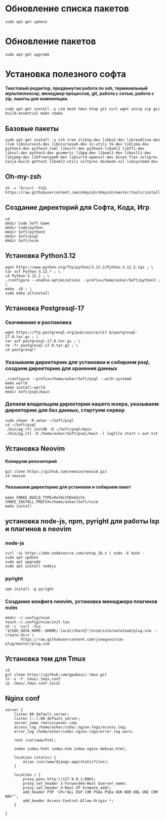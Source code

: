 # Обновление списка пакетов
```
sudo apt-get update
```

# Обновление пакетов
```
sudo apt-get upgrade
```

# Установка полезного софта
#### Текстовый редактор, продвинутая работа по ssh, терминальный мультиплексор, менеджер процессов, git, работа с сетью, работа с zip, пакеты для компиляции. 

```
sudo apt-get install -y vim mosh tmux htop git curl wget unzip zip gcc build-essential make cmake
```
## Базовые пакеты
```
sudo apt-get install -y zsh tree zlib1g-dev libbz2-dev libreadline-dev llvm libncurses5-dev libncursesw5-dev xz-utils tk-dev liblzma-dev python3-dev python3-lxml libxslt-dev python3-libxml2 libffi-dev libssl-dev python3-dev gnumeric libpq-dev libxml2-dev libxslt1-dev libjpeg-dev libfreetype6-dev libcurl4-openssl-dev bison flex xsltproc ninja-build gettext libxml2-utils xsltproc docbook-xsl libsystemd-dev
```
## Oh-my-zsh
```
sh -c "$(curl -fsSL https://raw.githubusercontent.com/ohmyzsh/ohmyzsh/master/tools/install.sh)"
```
## Создание директорий для Софта, Кода, Игр
```
cd
mkdir Code Soft Game
mkdir Code/python
mkdir Soft/python3
mkdir Soft/psql
mkdir Soft/nvim
```

## Установка Python3.12
```
wget https://www.python.org/ftp/python/3.12.2/Python-3.12.2.tgz ; \
tar xvf Python-3.12.* ; \
cd Python-3.12.2 ; \
./configure --enable-optimizations --prefix=/home/askar/Soft/python3 ; \
make -j8 ; \
sudo make altinstall
```

## Установка Postgresql-17

### Скачивание и распаковка 
```
wget https://ftp.postgresql.org/pub/source/v17.0/postgresql-17.0.tar.gz ; \
tar xvf postgresql-17.0.tar.gz ; \
rm -fr postgresql-17.0.tar.gz ; \
cd postgresql* 
```
### Указываем директорию для установки и собираем psql, создаем директорию для хранения данных
```
./configure --prefix=/home/askar/Soft/psql --with-systemd
make world
make install-world
mkdir Soft/psql/main
```
### Делаем владельцем директории нашего юзера, указываем директорию для баз данных, стартуем сервер
```
sudo chown -R askar ~/Soft/psql
cd ~/Soft/psql
./bin/pg_ctl initdb -D ~/Soft/psql/main
./bin/pg_ctl -D /home/askar/Soft/psql/main -l logfile start > out.txt
```

## Установка Neovim
#### Копируем репозиторий
```
git clone https://github.com/neovim/neovim.git
cd neovim
```
#### Указываем директорию для установки и собираем пакет
```
make CMAKE_BUILD_TYPE=RelWithDebInfo CMAKE_INSTALL_PREFIX=/home/askar/Soft/nvim
make install
```
## установка node-js, npm, pyright для работы lsp и плагинов в neovim

### node-js
```
curl -sL https://deb.nodesource.com/setup_18.x | sudo -E bash -
sudo apt update
sudo apt upgrade
sudo apt install nodejs
```

### pyright
```
npm install -g pyright
```
### Создание конфига neovim, установка менеджера плагинов nvim
```
mkdir ~/.config/nvim
touch ~/.config/nvim/init.lua
sh -c 'curl -fLo "${XDG_DATA_HOME:-$HOME/.local/share}"/nvim/site/autoload/plug.vim --create-dirs \
       https://raw.githubusercontent.com/junegunn/vim-plug/master/plug.vim'
```

## Установка тем для Tmux
```
cd
git clone https://github.com/gpakosz/.tmux.git
ln -s -f .tmux/.tmux.conf
cp .tmux/.tmux.conf.local .
```

## Nginx conf
```
server {
    listen 80 default_server;
    listen [::]:80 default_server;
    server_name reelsscanner.com;
    access_log /home/askar/code/.nginx-logs/access.log;
    error_log /home/askar/code/.nginx-logs/error.log warn;

    root /var/www/html;

    index index.html index.htm index.nginx-debian.html;

    location /static/ {
        alias /var/www/django-app/staticfiles/;
    }

    location / {
        proxy_pass http://127.0.0.1:8001;
        proxy_set_header X-Forwarded-Host $server_name;
        proxy_set_header X-Real-IP $remote_addr;
        add_header P3P 'CP="ALL DSP COR PSAa PSDa OUR NOR ONL UNI COM NAV"';
        add_header Access-Control-Allow-Origin *;
    }

}

```
